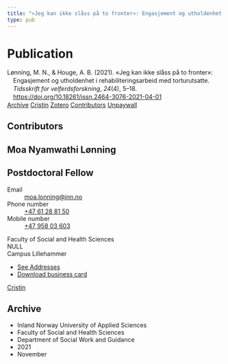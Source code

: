 ```yaml
---
title: "«Jeg kan ikke slåss på to fronter»: Engasjement og utholdenhet i rehabiliteringsarbeid med torturutsatte"
type: pub
---
```

<h1>Publication</h1>
<article id="csl-bib-container-ENTF2FRK" class="csl-bib-container">
  <div class="csl-bib-body" style="line-height: 1.35; padding-left: 1em; text-indent:-1em;">
  <div class="csl-entry">L&#xF8;nning, M. N., &amp; Houge, A. B. (2021). &#xAB;Jeg kan ikke sl&#xE5;ss p&#xE5; to fronter&#xBB;: Engasjement og utholdenhet i rehabiliteringsarbeid med torturutsatte. <i>Tidsskrift for velferdsforskning</i>, <i>24</i>(4), 5&#x2013;18. <a href="https://doi.org/10.18261/issn.2464-3076-2021-04-01">https://doi.org/10.18261/issn.2464-3076-2021-04-01</a></div>
</div>
  <div class="csl-bib-buttons">
    <a href="#taxonomy-article-ENTF2FRK" class="csl-bib-button">Archive</a>
    <a href="https://app.cristin.no/results/show.jsf?id=1962212" alt="Cristin URL" class="csl-bib-button">Cristin</a>
    <a href="http://zotero.org/groups/5022929/items/ENTF2FRK" alt="Zotero URL" class="csl-bib-button">Zotero</a>
    <a href="#contributors-article-ENTF2FRK" class="csl-bib-button">Contributors</a>
    <a href="https://doi.org/10.18261/issn.2464-3076-2021-04-01" class="csl-bib-button">Unpaywall</a>
  </div>
  <div id="csl-bib-meta-container-ENTF2FRK"></div>
</article>
<div id="csl-bib-meta-ENTF2FRK" class="csl-bib-meta">
  <article id="contributors-article-ENTF2FRK" class="contributors-article">
    <h1>Contributors</h1>
    <div class="personas">
<div class="vrtx-hinn-person-card">
<div class="photo">
<i class="lar la-user-circle missing-person"></i>
</div>
<div class="info">
<hgroup><h1>Moa Nyamwathi Lønning</h1>
<h2>Postdoctoral Fellow</h2>
</hgroup><dl>
<dt>Email</dt>
<dd>
<a href="mailto:moa.lonning@inn.no">moa.lonning@inn.no</a>
</dd>
<dt>Phone number</dt>
<dd><a href="tel:+4761288150">
+47 61 28 81 50
</a></dd>
<dt>Mobile number</dt>
<dd><a href="tel:+4795803603">
+47 958 03 603
</a></dd>
</dl>
<p>
Faculty of Social and Health Sciences<br>
NULL<br>
Campus Lillehammer
</p>
<ul class="vrtx-hinn-links">
<li><a href="https://www.inn.no/english/find-an-employee/moa-lonning.html#vrtx-hinn-addresses">See Addresses</a></li>
<li><a href="https://www.inn.no/english/find-an-employee/moa-lonning.html?vrtx=vcf">Download business card</a></li>
</ul>
</div>
</div>
<a href="https://app.cristin.no/persons/show.jsf?id=526986" alt="Cristin URL" class="personas-cristin">Cristin</a>
</div>
  </article>
  <article id="taxonomy-article-ENTF2FRK" class="taxonomy-article">
    <h1>Archive</h1>
    <ul>
      <li>Inland Norway University of Applied Sciences</li>
      <li>Faculty of Social and Health Sciences</li>
      <li>Department of Social Work and Guidance</li>
      <li>2021</li>
      <li>November</li>
    </ul>
  </article>
</div>

